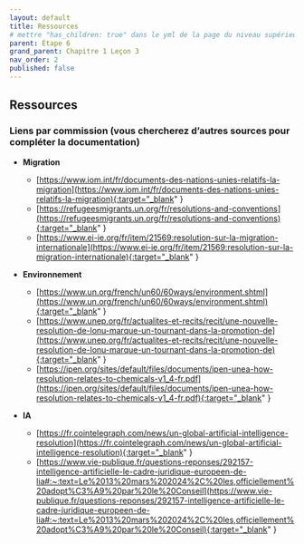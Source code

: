 ```yaml
---
layout: default
title: Ressources
# mettre "has_children: true" dans le yml de la page du niveau supérieur
parent: Étape 6
grand_parent: Chapitre 1 Leçon 3
nav_order: 2
published: false
---
```

## Ressources

### **Liens par commission (vous chercherez d’autres sources pour compléter la documentation)**  

- **Migration**
    - [https://www.iom.int/fr/documents-des-nations-unies-relatifs-la-migration](https://www.iom.int/fr/documents-des-nations-unies-relatifs-la-migration){:target="_blank" }
    - [https://refugeesmigrants.un.org/fr/resolutions-and-conventions](https://refugeesmigrants.un.org/fr/resolutions-and-conventions){:target="_blank" }
    - [https://www.ei-ie.org/fr/item/21569:resolution-sur-la-migration-internationale](https://www.ei-ie.org/fr/item/21569:resolution-sur-la-migration-internationale){:target="_blank" }

- **Environnement**
    - [https://www.un.org/french/un60/60ways/environment.shtml](https://www.un.org/french/un60/60ways/environment.shtml){:target="_blank" }
    - [https://www.unep.org/fr/actualites-et-recits/recit/une-nouvelle-resolution-de-lonu-marque-un-tournant-dans-la-promotion-de](https://www.unep.org/fr/actualites-et-recits/recit/une-nouvelle-resolution-de-lonu-marque-un-tournant-dans-la-promotion-de){:target="_blank" }
    - [https://ipen.org/sites/default/files/documents/ipen-unea-how-resolution-relates-to-chemicals-v1_4-fr.pdf](https://ipen.org/sites/default/files/documents/ipen-unea-how-resolution-relates-to-chemicals-v1_4-fr.pdf){:target="_blank" }

- **IA** 
    - [https://fr.cointelegraph.com/news/un-global-artificial-intelligence-resolution](https://fr.cointelegraph.com/news/un-global-artificial-intelligence-resolution){:target="_blank" }
    - [https://www.vie-publique.fr/questions-reponses/292157-intelligence-artificielle-le-cadre-juridique-europeen-de-lia#:~:text=Le%2013%20mars%202024%2C%20les,officiellement%20adopt%C3%A9%20par%20le%20Conseil](https://www.vie-publique.fr/questions-reponses/292157-intelligence-artificielle-le-cadre-juridique-europeen-de-lia#:~:text=Le%2013%20mars%202024%2C%20les,officiellement%20adopt%C3%A9%20par%20le%20Conseil){:target="_blank" }